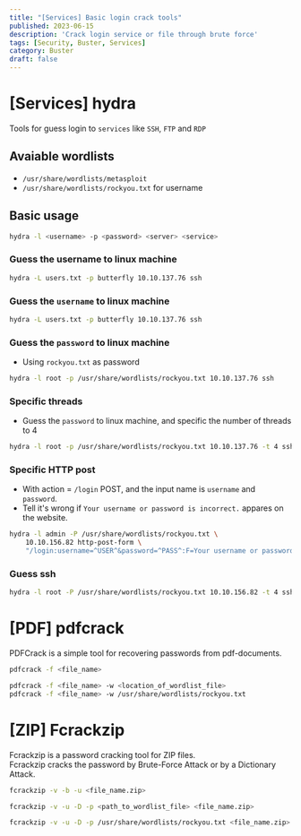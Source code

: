 ```yaml
---
title: "[Services] Basic login crack tools"
published: 2023-06-15
description: 'Crack login service or file through brute force'
tags: [Security, Buster, Services]
category: Buster
draft: false
---
```


# [Services] hydra

Tools for guess login to `services` like `SSH`, `FTP` and `RDP`

## Avaiable wordlists
- `/usr/share/wordlists/metasploit`
- `/usr/share/wordlists/rockyou.txt` for username

## Basic usage
```bash
hydra -l <username> -p <password> <server> <service>
```

### Guess the username to linux machine
```bash
hydra -L users.txt -p butterfly 10.10.137.76 ssh
```

### Guess the `username` to linux machine
```bash
hydra -L users.txt -p butterfly 10.10.137.76 ssh
```

### Guess the `password` to linux machine
- Using `rockyou.txt` as password
```bash
hydra -l root -p /usr/share/wordlists/rockyou.txt 10.10.137.76 ssh
```

### Specific threads
- Guess the `password` to linux machine, and specific the number of threads to 4
```bash
hydra -l root -p /usr/share/wordlists/rockyou.txt 10.10.137.76 -t 4 ssh
```

### Specific HTTP post
- With action = `/login` POST, and the input name is `username` and `password`.  
- Tell it's wrong if `Your username or password is incorrect.` appares on the website.  

```bash
hydra -l admin -P /usr/share/wordlists/rockyou.txt \
    10.10.156.82 http-post-form \
    "/login:username=^USER^&password=^PASS^:F=Your username or password is incorrect." -V
```

### Guess ssh
```bash
hydra -l root -P /usr/share/wordlists/rockyou.txt 10.10.156.82 -t 4 ssh
```


# [PDF] pdfcrack
PDFCrack is a simple tool for recovering passwords from pdf-documents.

```bash
pdfcrack -f <file_name>
```

```bash
pdfcrack -f <file_name> -w <location_of_wordlist_file>
pdfcrack -f <file_name> -w /usr/share/wordlists/rockyou.txt
```

# [ZIP] Fcrackzip 
Fcrackzip is a password cracking tool for ZIP files.  
Fcrackzip cracks the password by Brute-Force Attack or by a Dictionary Attack.  

```bash
fcrackzip -v -b -u <file_name.zip>
```

```bash
fcrackzip -v -u -D -p <path_to_wordlist_file> <file_name.zip>

fcrackzip -v -u -D -p /usr/share/wordlists/rockyou.txt <file_name.zip>
```